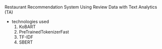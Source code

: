 Restaurant Recommendation System Using Review Data with Text Analytics (TA)
- technologies used
  1. KoBART
  2. PreTrainedTokenizerFast
  3. TF-IDF
  4. SBERT

